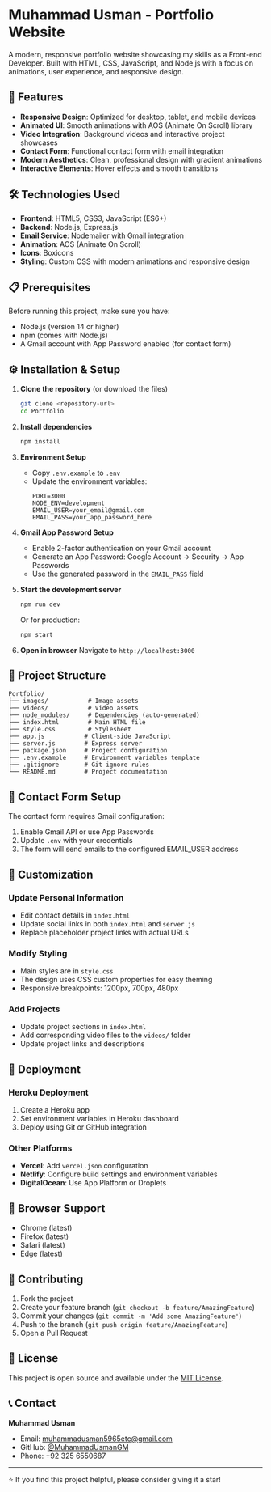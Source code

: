 # Muhammad Usman - Portfolio Website

A modern, responsive portfolio website showcasing my skills as a Front-end Developer. Built with HTML, CSS, JavaScript, and Node.js with a focus on animations, user experience, and responsive design.

## 🚀 Features

- **Responsive Design**: Optimized for desktop, tablet, and mobile devices
- **Animated UI**: Smooth animations with AOS (Animate On Scroll) library
- **Video Integration**: Background videos and interactive project showcases
- **Contact Form**: Functional contact form with email integration
- **Modern Aesthetics**: Clean, professional design with gradient animations
- **Interactive Elements**: Hover effects and smooth transitions

## 🛠️ Technologies Used

- **Frontend**: HTML5, CSS3, JavaScript (ES6+)
- **Backend**: Node.js, Express.js
- **Email Service**: Nodemailer with Gmail integration
- **Animation**: AOS (Animate On Scroll)
- **Icons**: Boxicons
- **Styling**: Custom CSS with modern animations and responsive design

## 📋 Prerequisites

Before running this project, make sure you have:

- Node.js (version 14 or higher)
- npm (comes with Node.js)
- A Gmail account with App Password enabled (for contact form)

## ⚙️ Installation & Setup

1. **Clone the repository** (or download the files)
   ```bash
   git clone <repository-url>
   cd Portfolio
   ```

2. **Install dependencies**
   ```bash
   npm install
   ```

3. **Environment Setup**
   - Copy `.env.example` to `.env`
   - Update the environment variables:
     ```
     PORT=3000
     NODE_ENV=development
     EMAIL_USER=your_email@gmail.com
     EMAIL_PASS=your_app_password_here
     ```

4. **Gmail App Password Setup**
   - Enable 2-factor authentication on your Gmail account
   - Generate an App Password: Google Account → Security → App Passwords
   - Use the generated password in the `EMAIL_PASS` field

5. **Start the development server**
   ```bash
   npm run dev
   ```
   Or for production:
   ```bash
   npm start
   ```

6. **Open in browser**
   Navigate to `http://localhost:3000`

## 📁 Project Structure

```
Portfolio/
├── images/           # Image assets
├── videos/           # Video assets
├── node_modules/     # Dependencies (auto-generated)
├── index.html        # Main HTML file
├── style.css         # Stylesheet
├── app.js           # Client-side JavaScript
├── server.js        # Express server
├── package.json     # Project configuration
├── .env.example     # Environment variables template
├── .gitignore       # Git ignore rules
└── README.md        # Project documentation
```

## 📧 Contact Form Setup

The contact form requires Gmail configuration:

1. Enable Gmail API or use App Passwords
2. Update `.env` with your credentials
3. The form will send emails to the configured EMAIL_USER address

## 🎨 Customization

### Update Personal Information
- Edit contact details in `index.html`
- Update social links in both `index.html` and `server.js`
- Replace placeholder project links with actual URLs

### Modify Styling
- Main styles are in `style.css`
- The design uses CSS custom properties for easy theming
- Responsive breakpoints: 1200px, 700px, 480px

### Add Projects
- Update project sections in `index.html`
- Add corresponding video files to the `videos/` folder
- Update project links and descriptions

## 🚀 Deployment

### Heroku Deployment
1. Create a Heroku app
2. Set environment variables in Heroku dashboard
3. Deploy using Git or GitHub integration

### Other Platforms
- **Vercel**: Add `vercel.json` configuration
- **Netlify**: Configure build settings and environment variables
- **DigitalOcean**: Use App Platform or Droplets

## 📱 Browser Support

- Chrome (latest)
- Firefox (latest)
- Safari (latest)
- Edge (latest)

## 🤝 Contributing

1. Fork the project
2. Create your feature branch (`git checkout -b feature/AmazingFeature`)
3. Commit your changes (`git commit -m 'Add some AmazingFeature'`)
4. Push to the branch (`git push origin feature/AmazingFeature`)
5. Open a Pull Request

## 📄 License

This project is open source and available under the [MIT License](LICENSE).

## 📞 Contact

**Muhammad Usman**
- Email: muhammadusman5965etc@gmail.com
- GitHub: [@MuhammadUsmanGM](https://github.com/MuhammadUsmanGM)
- Phone: +92 325 6550687

---

⭐ If you find this project helpful, please consider giving it a star!